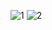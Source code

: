 ![1](https://github.com/emregncc7/MyFinalProject/assets/121591714/2daa3021-5183-40d6-ba22-7c6e1e501a3f)
![2](https://github.com/emregncc7/MyFinalProject/assets/121591714/cb669a44-be03-4199-9276-e55593502d72)
